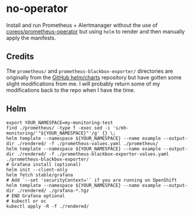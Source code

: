 # no-operator

Install and run Prometheus + Alertmanager without the use of [coreos/prometheus-operator](https://github.com/coreos/prometheus-operator) but using `helm` to render and then manually apply the manifests.

## Credits

The `prometheus/` and `prometheus-blackbox-exporter/` directories are originally from the [GitHub helm/charts](https://github.com/helm/charts) repository but have gotten some slight modifications from me.
I will probably return some of my modifications back to the repo when I have the time.

## Helm

```
export YOUR_NAMESPACE=my-monitoring-test
find ./prometheus/ -type f -exec sed -i 's/mh-monitoring/'"${YOUR_NAMESPACE}"'/g' {} \;
helm template --namespace ${YOUR_NAMESPACE} --name example --output-dir ./rendered/ -f ./prometheus-values.yaml ./prometheus/
helm template --namespace ${YOUR_NAMESPACE} --name example --output-dir ./rendered/ -f ./prometheus-blackbox-exporter-values.yaml ./prometheus-blackbox-exporter/
# Grafana install (optional)
helm init --client-only
helm fetch stable/grafana
# Add `--set 'securityContext='` if you are running on OpenShift
helm template --namespace ${YOUR_NAMESPACE} --name example --output-dir ./rendered/ ./grafana-*.tgz
# END Grafana optional
# kubectl or oc
kubectl apply -R -f ./rendered/
```
